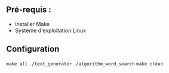 ## Pré-requis :
- Installer Make
- Système d'exploitation Linux 

## Configuration
```make all```
```./text_generator```
```./algorithm_word_search```
```make clean```
